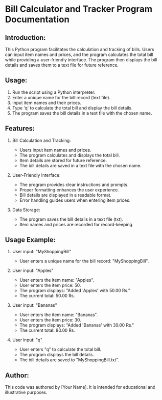 Bill Calculator and Tracker Program Documentation
===============================================

Introduction:
--------------
This Python program facilitates the calculation and tracking of bills. Users can input item names and prices, and the program calculates the total bill while providing a user-friendly interface. The program then displays the bill details and saves them to a text file for future reference.

Usage:
-------
1. Run the script using a Python interpreter.
2. Enter a unique name for the bill record (text file).
3. Input item names and their prices.
4. Type 'q' to calculate the total bill and display the bill details.
5. The program saves the bill details in a text file with the chosen name.

Features:
---------
1. Bill Calculation and Tracking:
   - Users input item names and prices.
   - The program calculates and displays the total bill.
   - Item details are stored for future reference.
   - The bill details are saved in a text file with the chosen name.

2. User-Friendly Interface:
   - The program provides clear instructions and prompts.
   - Proper formatting enhances the user experience.
   - Bill details are displayed in a readable format.
   - Error handling guides users when entering item prices.

3. Data Storage:
   - The program saves the bill details in a text file (txt).
   - Item names and prices are recorded for record-keeping.

Usage Example:
---------------
1. User input: "MyShoppingBill"
   - User enters a unique name for the bill record: "MyShoppingBill".

2. User input: "Apples"
   - User enters the item name: "Apples".
   - User enters the item price: 50.
   - The program displays: "Added 'Apples' with 50.00 Rs."
   - The current total: 50.00 Rs.

3. User input: "Bananas"
   - User enters the item name: "Bananas".
   - User enters the item price: 30.
   - The program displays: "Added 'Bananas' with 30.00 Rs."
   - The current total: 80.00 Rs.

4. User input: "q"
   - User enters "q" to calculate the total bill.
   - The program displays the bill details.
   - The bill details are saved to "MyShoppingBill.txt".

Author:
-------
This code was authored by [Your Name]. It is intended for educational and illustrative purposes.
